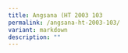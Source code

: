 ```yaml
---
title: Angsana (HT 2003 103
permalink: /angsana-ht-2003-103/
variant: markdown
description: ""
---
```

